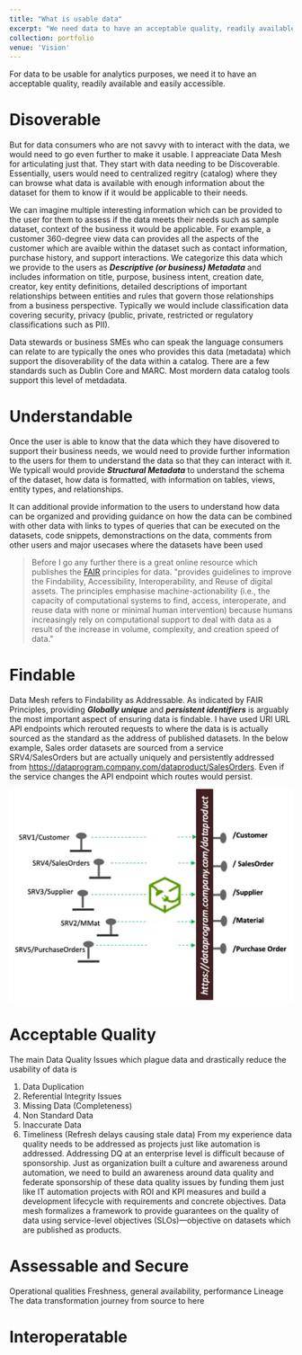 ```yaml
---
title: "What is usable data"
excerpt: "We need data to have an acceptable quality, readily available and easily accessible."
collection: portfolio
venue: 'Vision'
---
```


For data to be usable for analytics purposes, we need it to have an acceptable quality, readily available and easily accessible. 

# Disoverable
But for data consumers who are not savvy with to interact with the data, we would need to go even further to make it usable. I appreaciate Data Mesh for articulating just that. They start with data needing to be Discoverable. Essentially, users would need to centralized regitry (catalog) where they can browse what data is available with enough information about the dataset for them to know if it would be applicable to their needs. 

We can imagine multiple interesting information which can be provided to the user for them to assess if the data meets their needs such as sample dataset, context of the business it would be applicable. For example, a customer 360-degree view data can provides all the aspects of the customer which are avaible within the dataset such as contact information, purchase history, and support interactions. We categorize this data which we provide to the users as ***Descriptive (or business) Metadata*** and includes information on title, purpose, business intent, creation date, creator, key entity definitions, detailed descriptions of important relationships between entities and rules that govern those relationships from a business perspective. Typically we would include classification data covering security, privacy (public, private, restricted or regulatory classifications such as PII).

Data stewards or business SMEs who can speak the language consumers can relate to are typically the ones who provides this data (metadata) which support the disoverability of the data within a catalog. There are a few standards such as Dublin Core and MARC. Most mordern data catalog tools support this level of metdadata. 

# Understandable
Once the user is able to know that the data which they have disovered to support their business needs, we would need to provide further information to the users for them to understand the data so that they can interact with it. We typicall would provide ***Structural Metadata*** to understand the schema of the dataset, how data is formatted, with information on tables, views, entity types, and relationships. 

It can additional provide information to the users to understand how data can be organized and providing guidance on how the data can be combined with other data with links to types of queries that can be executed on the datasets, code snippets, demonstractions on the data, comments from other users and major usecases where the datasets have been used 

> Before I go any further there is a great online resource which publishes the [FAIR](https://www.go-fair.org/fair-principles/) principles for data.  "provides guidelines to improve the Findability, Accessibility, Interoperability, and Reuse of digital assets. The principles emphasise machine-actionability (i.e., the capacity of computational systems to find, access, interoperate, and reuse data with none or minimal human intervention) because humans increasingly rely on computational support to deal with data as a result of the increase in volume, complexity, and creation speed of data."

# Findable
Data Mesh refers to Findability as Addressable. As indicated by FAIR Principles, providing ***Globally unique*** and ***persistent identifiers*** is arguably the most important aspect of ensuring data is findable. I have used URI URL API endpoints which rerouted requests to where the data is is actually sourced as the standard as the address of published datasets. In the below example, Sales order datasets are sourced from a service SRV4/SalesOrders but are actually uniquely and persistently addressed from https://dataprogram.company.com/dataproduct/SalesOrders. Even if the service changes the API endpoint which routes would persist.

<img width="612" alt="image" src="/images/portfolio/URLAddressable.png">

# Acceptable Quality
The main Data Quality Issues which plague data and drastically reduce the usability of data is 
1. Data Duplication
2. Referential Integrity Issues
3. Missing Data (Completeness)
4. Non Standard Data
5. Inaccurate Data
6. Timeliness (Refresh delays causing stale data)
From my experience data quality needs to be addressed as projects just like automation is addressed. Addressing DQ at an enterprise level is difficult because of sponsorship. Just as organization built a culture and awareness around automation, we need to build an awareness around data quality and federate sponsorship of these data quality issues by funding them just like IT automation projects with ROI and KPI measures and build a development lifecycle with requirements and concrete objectives. Data mesh formalizes a framework to provide guarantees on the quality of data using service-level objectives (SLOs)—objective on datasets which are published as products.


# Assessable and Secure
Operational qualities
Freshness, general availability, performance
Lineage
The data transformation journey from source to here

# Interoperatable


